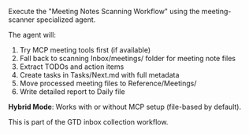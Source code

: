 Execute the "Meeting Notes Scanning Workflow" using the meeting-scanner specialized agent.

The agent will:
1. Try MCP meeting tools first (if available)
2. Fall back to scanning Inbox/meetings/ folder for meeting note files
3. Extract TODOs and action items
4. Create tasks in Tasks/Next.md with full metadata
5. Move processed meeting files to Reference/Meetings/
6. Write detailed report to Daily file

**Hybrid Mode**: Works with or without MCP setup (file-based by default).

This is part of the GTD inbox collection workflow.
